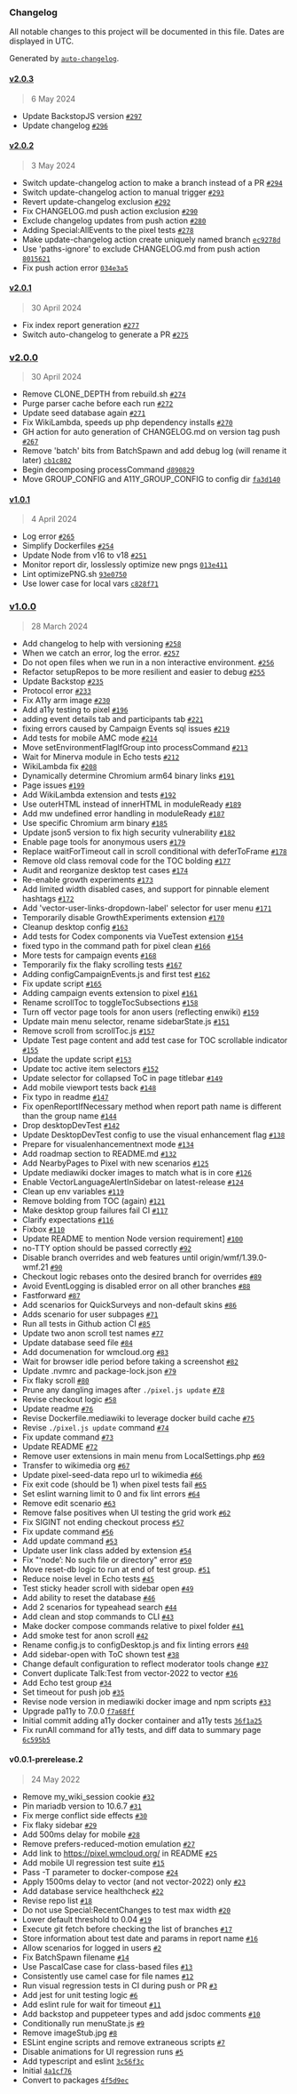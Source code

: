 ### Changelog

All notable changes to this project will be documented in this file. Dates are displayed in UTC.

Generated by [`auto-changelog`](https://github.com/CookPete/auto-changelog).

#### [v2.0.3](https://github.com/montehurd/pixel/compare/v2.0.2...v2.0.3)

> 6 May 2024

- Update BackstopJS version [`#297`](https://github.com/montehurd/pixel/pull/297)
- Update changelog [`#296`](https://github.com/montehurd/pixel/pull/296)

#### [v2.0.2](https://github.com/montehurd/pixel/compare/v2.0.1...v2.0.2)

> 3 May 2024

- Switch update-changelog action to make a branch instead of a PR [`#294`](https://github.com/montehurd/pixel/pull/294)
- Switch update-changelog action to manual trigger [`#293`](https://github.com/montehurd/pixel/pull/293)
- Revert update-changelog exclusion [`#292`](https://github.com/montehurd/pixel/pull/292)
- Fix CHANGELOG.md push action exclusion [`#290`](https://github.com/montehurd/pixel/pull/290)
- Exclude changelog updates from push action [`#280`](https://github.com/montehurd/pixel/pull/280)
- Adding Special:AllEvents to the pixel tests [`#278`](https://github.com/montehurd/pixel/pull/278)
- Make update-changelog action create uniquely named branch [`ec9278d`](https://github.com/montehurd/pixel/commit/ec9278df059457df9e7375f74bd004fc8abf0d28)
- Use 'paths-ignore' to exclude CHANGELOG.md from push action [`8015621`](https://github.com/montehurd/pixel/commit/801562148f7bddf56f6f0a9df7301c05ef9f1933)
- Fix push action error [`034e3a5`](https://github.com/montehurd/pixel/commit/034e3a528805c614089cf922ef7f17e73e07b27a)

#### [v2.0.1](https://github.com/montehurd/pixel/compare/v2.0.0...v2.0.1)

> 30 April 2024

- Fix index report generation [`#277`](https://github.com/montehurd/pixel/pull/277)
- Switch auto-changelog to generate a PR [`#275`](https://github.com/montehurd/pixel/pull/275)

### [v2.0.0](https://github.com/montehurd/pixel/compare/v1.0.1...v2.0.0)

> 30 April 2024

- Remove CLONE_DEPTH from rebuild.sh [`#274`](https://github.com/montehurd/pixel/pull/274)
- Purge parser cache before each run [`#272`](https://github.com/montehurd/pixel/pull/272)
- Update seed database again [`#271`](https://github.com/montehurd/pixel/pull/271)
- Fix WikiLambda, speeds up php dependency installs [`#270`](https://github.com/montehurd/pixel/pull/270)
- GH action for auto generation of CHANGELOG.md on version tag push [`#267`](https://github.com/montehurd/pixel/pull/267)
- Remove 'batch' bits from BatchSpawn and add debug log (will rename it later) [`cb1c802`](https://github.com/montehurd/pixel/commit/cb1c80264d3eeaa544af5a82170533bdbd14470d)
- Begin decomposing processCommand [`d890829`](https://github.com/montehurd/pixel/commit/d89082909fddabd7ea5a703c356fae7cf0a66e2c)
- Move GROUP_CONFIG and A11Y_GROUP_CONFIG to config dir [`fa3d140`](https://github.com/montehurd/pixel/commit/fa3d140e192d8b25bf851ce43e28effd5f0b6a94)

#### [v1.0.1](https://github.com/montehurd/pixel/compare/v1.0.0...v1.0.1)

> 4 April 2024

- Log error [`#265`](https://github.com/montehurd/pixel/pull/265)
- Simplify Dockerfiles [`#254`](https://github.com/montehurd/pixel/pull/254)
- Update Node from v16 to v18 [`#251`](https://github.com/montehurd/pixel/pull/251)
- Monitor report dir, losslessly optimize new pngs [`013e411`](https://github.com/montehurd/pixel/commit/013e411cad6ca76b0638aee3d5b5eb1a912d582a)
- Lint optimizePNG.sh [`93e0750`](https://github.com/montehurd/pixel/commit/93e07501796caa2e8aa2a5b3e47571f618b9b360)
- Use lower case for local vars [`c828f71`](https://github.com/montehurd/pixel/commit/c828f71c5ff9784acf1d2d307c392b828bfdf9d6)

### [v1.0.0](https://github.com/montehurd/pixel/compare/v0.0.1-prerelease.2...v1.0.0)

> 28 March 2024

- Add changelog to help with versioning [`#258`](https://github.com/montehurd/pixel/pull/258)
- When we catch an error, log the error. [`#257`](https://github.com/montehurd/pixel/pull/257)
- Do not open files when we run in a non interactive environment. [`#256`](https://github.com/montehurd/pixel/pull/256)
- Refactor setupRepos to be more resilient and easier to debug  [`#255`](https://github.com/montehurd/pixel/pull/255)
- Update Backstop [`#235`](https://github.com/montehurd/pixel/pull/235)
- Protocol error [`#233`](https://github.com/montehurd/pixel/pull/233)
- Fix A11y arm image [`#230`](https://github.com/montehurd/pixel/pull/230)
- Add a11y testing to pixel [`#196`](https://github.com/montehurd/pixel/pull/196)
- adding event details tab and participants tab [`#221`](https://github.com/montehurd/pixel/pull/221)
- fixing errors caused by Campaign Events sql issues [`#219`](https://github.com/montehurd/pixel/pull/219)
- Add tests for mobile AMC mode [`#214`](https://github.com/montehurd/pixel/pull/214)
- Move setEnvironmentFlagIfGroup into processCommand [`#213`](https://github.com/montehurd/pixel/pull/213)
- Wait for Minerva module in Echo tests [`#212`](https://github.com/montehurd/pixel/pull/212)
- WikiLambda fix [`#208`](https://github.com/montehurd/pixel/pull/208)
- Dynamically determine Chromium arm64 binary links [`#191`](https://github.com/montehurd/pixel/pull/191)
- Page issues [`#199`](https://github.com/montehurd/pixel/pull/199)
- Add WikiLambda extension and tests [`#192`](https://github.com/montehurd/pixel/pull/192)
- Use outerHTML instead of innerHTML in moduleReady [`#189`](https://github.com/montehurd/pixel/pull/189)
- Add mw undefined error handling in moduleReady [`#187`](https://github.com/montehurd/pixel/pull/187)
- Use specific Chromium arm binary [`#185`](https://github.com/montehurd/pixel/pull/185)
- Update json5 version to fix high security vulnerability [`#182`](https://github.com/montehurd/pixel/pull/182)
- Enable page tools for anonymous users [`#179`](https://github.com/montehurd/pixel/pull/179)
- Replace waitForTimeout call in scroll conditional with deferToFrame [`#178`](https://github.com/montehurd/pixel/pull/178)
- Remove old class removal code for the TOC bolding [`#177`](https://github.com/montehurd/pixel/pull/177)
- Audit and reorganize desktop test cases [`#174`](https://github.com/montehurd/pixel/pull/174)
- Re-enable growth experiments [`#173`](https://github.com/montehurd/pixel/pull/173)
- Add limited width disabled cases, and support for pinnable element hashtags [`#172`](https://github.com/montehurd/pixel/pull/172)
- Add 'vector-user-links-dropdown-label' selector for user menu [`#171`](https://github.com/montehurd/pixel/pull/171)
- Temporarily disable GrowthExperiments extension [`#170`](https://github.com/montehurd/pixel/pull/170)
- Cleanup desktop config [`#163`](https://github.com/montehurd/pixel/pull/163)
- Add tests for Codex components via VueTest extension [`#154`](https://github.com/montehurd/pixel/pull/154)
- fixed typo in the command path for pixel clean [`#166`](https://github.com/montehurd/pixel/pull/166)
- More tests for campaign events [`#168`](https://github.com/montehurd/pixel/pull/168)
- Temporarily fix the flaky scrolling tests [`#167`](https://github.com/montehurd/pixel/pull/167)
- Adding configCampaignEvents.js and first test [`#162`](https://github.com/montehurd/pixel/pull/162)
- Fix update script [`#165`](https://github.com/montehurd/pixel/pull/165)
- Adding campaign events extension to pixel  [`#161`](https://github.com/montehurd/pixel/pull/161)
- Rename scrollToc to toggleTocSubsections [`#158`](https://github.com/montehurd/pixel/pull/158)
- Turn off vector page tools for anon users (reflecting enwiki) [`#159`](https://github.com/montehurd/pixel/pull/159)
- Update main menu selector, rename sidebarState.js [`#151`](https://github.com/montehurd/pixel/pull/151)
- Remove scroll from scrollToc.js [`#157`](https://github.com/montehurd/pixel/pull/157)
- Update Test page content and add test case for TOC scrollable indicator [`#155`](https://github.com/montehurd/pixel/pull/155)
- Update the update script [`#153`](https://github.com/montehurd/pixel/pull/153)
- Update toc active item selectors [`#152`](https://github.com/montehurd/pixel/pull/152)
- Update selector for collapsed ToC in page titlebar [`#149`](https://github.com/montehurd/pixel/pull/149)
- Add mobile viewport tests back [`#148`](https://github.com/montehurd/pixel/pull/148)
- Fix typo in readme [`#147`](https://github.com/montehurd/pixel/pull/147)
- Fix openReportIfNecessary method when report path name is different than the group name [`#144`](https://github.com/montehurd/pixel/pull/144)
- Drop desktopDevTest [`#142`](https://github.com/montehurd/pixel/pull/142)
- Update DesktopDevTest config to use the visual enhancement flag [`#138`](https://github.com/montehurd/pixel/pull/138)
- Prepare for visualenhancementnext mode [`#134`](https://github.com/montehurd/pixel/pull/134)
- Add roadmap section to README.md [`#132`](https://github.com/montehurd/pixel/pull/132)
- Add NearbyPages to Pixel with new scenarios [`#125`](https://github.com/montehurd/pixel/pull/125)
- Update mediawiki docker images to match what is in core [`#126`](https://github.com/montehurd/pixel/pull/126)
- Enable VectorLanguageAlertInSidebar on latest-release [`#124`](https://github.com/montehurd/pixel/pull/124)
- Clean up env variables [`#119`](https://github.com/montehurd/pixel/pull/119)
- Remove bolding from TOC (again) [`#121`](https://github.com/montehurd/pixel/pull/121)
- Make desktop group failures fail CI [`#117`](https://github.com/montehurd/pixel/pull/117)
- Clarify expectations [`#116`](https://github.com/montehurd/pixel/pull/116)
- Fixbox [`#110`](https://github.com/montehurd/pixel/pull/110)
- Update README to mention Node version requirement] [`#100`](https://github.com/montehurd/pixel/pull/100)
- no-TTY option should be passed correctly [`#92`](https://github.com/montehurd/pixel/pull/92)
- Disable branch overrides and web features until origin/wmf/1.39.0-wmf.21 [`#90`](https://github.com/montehurd/pixel/pull/90)
- Checkout logic rebases onto the desired branch for overrides [`#89`](https://github.com/montehurd/pixel/pull/89)
- Avoid EventLogging is disabled error on all other branches [`#88`](https://github.com/montehurd/pixel/pull/88)
- Fastforward [`#87`](https://github.com/montehurd/pixel/pull/87)
- Add scenarios for QuickSurveys and non-default skins [`#86`](https://github.com/montehurd/pixel/pull/86)
- Adds scenario for user subpages [`#71`](https://github.com/montehurd/pixel/pull/71)
- Run all tests in Github action CI [`#85`](https://github.com/montehurd/pixel/pull/85)
- Update two anon scroll test names [`#77`](https://github.com/montehurd/pixel/pull/77)
- Update database seed file [`#84`](https://github.com/montehurd/pixel/pull/84)
- Add documenation for wmcloud.org [`#83`](https://github.com/montehurd/pixel/pull/83)
- Wait for browser idle period before taking a screenshot [`#82`](https://github.com/montehurd/pixel/pull/82)
- Update .nvmrc and package-lock.json [`#79`](https://github.com/montehurd/pixel/pull/79)
- Fix flaky scroll [`#80`](https://github.com/montehurd/pixel/pull/80)
- Prune any dangling images after `./pixel.js update` [`#78`](https://github.com/montehurd/pixel/pull/78)
- Revise checkout logic [`#58`](https://github.com/montehurd/pixel/pull/58)
- Update readme [`#76`](https://github.com/montehurd/pixel/pull/76)
- Revise Dockerfile.mediawiki to leverage docker build cache [`#75`](https://github.com/montehurd/pixel/pull/75)
- Revise `./pixel.js update` command [`#74`](https://github.com/montehurd/pixel/pull/74)
- Fix update command [`#73`](https://github.com/montehurd/pixel/pull/73)
- Update README [`#72`](https://github.com/montehurd/pixel/pull/72)
- Remove user extensions in main menu from LocalSettings.php [`#69`](https://github.com/montehurd/pixel/pull/69)
- Transfer to wikimedia org [`#67`](https://github.com/montehurd/pixel/pull/67)
- Update pixel-seed-data repo url to wikimedia [`#66`](https://github.com/montehurd/pixel/pull/66)
- Fix exit code (should be 1) when pixel tests fail [`#65`](https://github.com/montehurd/pixel/pull/65)
- Set eslint warning limit to 0 and fix lint errors [`#64`](https://github.com/montehurd/pixel/pull/64)
- Remove edit scenario [`#63`](https://github.com/montehurd/pixel/pull/63)
- Remove false positives when UI testing the grid work [`#62`](https://github.com/montehurd/pixel/pull/62)
- Fix SIGINT not ending checkout process [`#57`](https://github.com/montehurd/pixel/pull/57)
- Fix update command [`#56`](https://github.com/montehurd/pixel/pull/56)
- Add update command [`#53`](https://github.com/montehurd/pixel/pull/53)
- Update user link class added by extension [`#54`](https://github.com/montehurd/pixel/pull/54)
- Fix "‘node’: No such file or directory" error [`#50`](https://github.com/montehurd/pixel/pull/50)
- Move reset-db logic to run at end of test group. [`#51`](https://github.com/montehurd/pixel/pull/51)
- Reduce noise level in Echo tests [`#45`](https://github.com/montehurd/pixel/pull/45)
- Test sticky header scroll with sidebar open [`#49`](https://github.com/montehurd/pixel/pull/49)
- Add ability to reset the database [`#46`](https://github.com/montehurd/pixel/pull/46)
- Add 2 scenarios for typeahead search [`#44`](https://github.com/montehurd/pixel/pull/44)
- Add clean and stop commands to CLI [`#43`](https://github.com/montehurd/pixel/pull/43)
- Make docker compose commands relative to pixel folder [`#41`](https://github.com/montehurd/pixel/pull/41)
- Add smoke test for anon scroll [`#42`](https://github.com/montehurd/pixel/pull/42)
- Rename config.js to configDesktop.js and fix linting errors [`#40`](https://github.com/montehurd/pixel/pull/40)
- Add sidebar-open with ToC shown test [`#38`](https://github.com/montehurd/pixel/pull/38)
- Change default configuration to reflect moderator tools change [`#37`](https://github.com/montehurd/pixel/pull/37)
- Convert duplicate Talk:Test from vector-2022 to vector [`#36`](https://github.com/montehurd/pixel/pull/36)
- Add Echo test group [`#34`](https://github.com/montehurd/pixel/pull/34)
- Set timeout for push job [`#35`](https://github.com/montehurd/pixel/pull/35)
- Revise node version in mediawiki docker image and npm scripts [`#33`](https://github.com/montehurd/pixel/pull/33)
- Upgrade pa11y to 7.0.0 [`f7a68ff`](https://github.com/montehurd/pixel/commit/f7a68ff45c43bfb46fb76027dc0dd7a6c6fa3c32)
- Initial commit adding a11y docker container and a11y tests [`36f1a25`](https://github.com/montehurd/pixel/commit/36f1a25547b1d64a3e3c575c8d65ac00059260f8)
- Fix runAll command for a11y tests, and diff data to summary page [`6c595b5`](https://github.com/montehurd/pixel/commit/6c595b5362fb98325ac343de8d055f8d09f3449d)

#### v0.0.1-prerelease.2

> 24 May 2022

- Remove my_wiki_session cookie [`#32`](https://github.com/montehurd/pixel/pull/32)
- Pin mariadb version to 10.6.7 [`#31`](https://github.com/montehurd/pixel/pull/31)
- Fix merge conflict side effects [`#30`](https://github.com/montehurd/pixel/pull/30)
- Fix flaky sidebar [`#29`](https://github.com/montehurd/pixel/pull/29)
- Add 500ms delay for mobile [`#28`](https://github.com/montehurd/pixel/pull/28)
- Remove prefers-reduced-motion emulation [`#27`](https://github.com/montehurd/pixel/pull/27)
- Add link to https://pixel.wmcloud.org/ in README [`#25`](https://github.com/montehurd/pixel/pull/25)
- Add mobile UI regression test suite [`#15`](https://github.com/montehurd/pixel/pull/15)
- Pass -T parameter to docker-compose [`#24`](https://github.com/montehurd/pixel/pull/24)
- Apply 1500ms delay to vector (and not vector-2022) only [`#23`](https://github.com/montehurd/pixel/pull/23)
- Add database service healthcheck [`#22`](https://github.com/montehurd/pixel/pull/22)
- Revise repo list [`#18`](https://github.com/montehurd/pixel/pull/18)
- Do not use Special:RecentChanges to test max width [`#20`](https://github.com/montehurd/pixel/pull/20)
- Lower default threshold to 0.04 [`#19`](https://github.com/montehurd/pixel/pull/19)
- Execute git fetch before checking the list of branches [`#17`](https://github.com/montehurd/pixel/pull/17)
- Store information about test date and params in report name [`#16`](https://github.com/montehurd/pixel/pull/16)
- Allow scenarios for logged in users [`#2`](https://github.com/montehurd/pixel/pull/2)
- Fix BatchSpawn filename [`#14`](https://github.com/montehurd/pixel/pull/14)
- Use PascalCase case for class-based files [`#13`](https://github.com/montehurd/pixel/pull/13)
- Consistently use camel case for file names [`#12`](https://github.com/montehurd/pixel/pull/12)
- Run visual regression tests in CI during push or PR [`#3`](https://github.com/montehurd/pixel/pull/3)
- Add jest for unit testing logic [`#6`](https://github.com/montehurd/pixel/pull/6)
- Add eslint rule for wait for timeout [`#11`](https://github.com/montehurd/pixel/pull/11)
- Add backstop and puppeteer types and add jsdoc comments [`#10`](https://github.com/montehurd/pixel/pull/10)
- Conditionally run menuState.js [`#9`](https://github.com/montehurd/pixel/pull/9)
- Remove imageStub.jpg [`#8`](https://github.com/montehurd/pixel/pull/8)
- ESLint engine scripts and remove extraneous scripts [`#7`](https://github.com/montehurd/pixel/pull/7)
- Disable animations for UI regression runs [`#5`](https://github.com/montehurd/pixel/pull/5)
- Add typescript and eslint [`3c56f3c`](https://github.com/montehurd/pixel/commit/3c56f3c61994f2b513968755b06952d4f1db25b9)
- Initial [`4a1cf76`](https://github.com/montehurd/pixel/commit/4a1cf7635151c2419f024f4acf5d8fd317a66822)
- Convert to packages [`4f5d9ec`](https://github.com/montehurd/pixel/commit/4f5d9ec436ef0c159fd6af1162d1bc9caa29723e)
